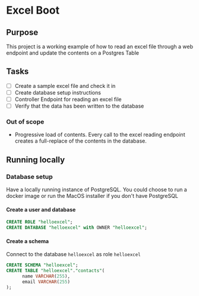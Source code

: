 # Excel Boot 

## Purpose 

This project is a working example of how to read an excel file through a web endpoint and update the contents on a Postgres Table 

## Tasks 

- [ ] Create a sample excel file and check it in 
- [ ] Create database setup instructions
- [ ] Controller Endpoint for reading an excel file 
- [ ] Verify that the data has been written to the database

### Out of scope 

- Progressive load of contents. Every call to the excel reading endpoint creates a full-replace of the contents in the database.

## Running locally

### Database setup 

Have a locally running instance of PostgreSQL. You could choose to run a docker image or run the MacOS installer if you don't have PostgreSQL

#### Create a user and database

```sql
CREATE ROLE "helloexcel";
CREATE DATABASE "helloexcel" with OWNER "helloexcel";   
```

#### Create a schema 

Connect to the database `helloexcel` as role `helloexcel`

```sql
CREATE SCHEMA "helloexcel";
CREATE TABLE "helloexcel"."contacts"(
      name VARCHAR(255),
      email VARCHAR(255)
);
```